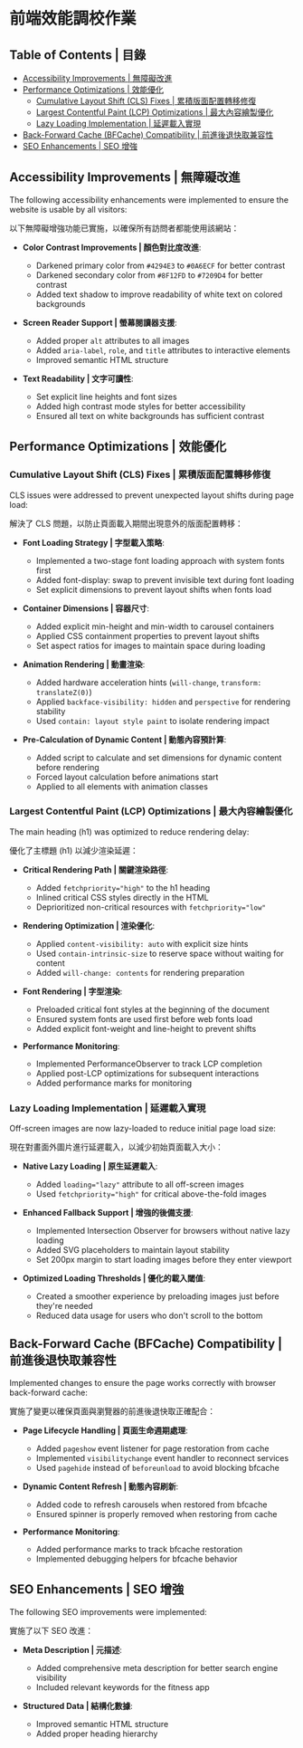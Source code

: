 # 前端效能調校作業



## Table of Contents | 目錄
- [Accessibility Improvements | 無障礙改進](#accessibility-improvements)
- [Performance Optimizations | 效能優化](#performance-optimizations)
  - [Cumulative Layout Shift (CLS) Fixes | 累積版面配置轉移修復](#cumulative-layout-shift-cls-fixes)
  - [Largest Contentful Paint (LCP) Optimizations | 最大內容繪製優化](#largest-contentful-paint-lcp-optimizations)
  - [Lazy Loading Implementation | 延遲載入實現](#lazy-loading-implementation)
- [Back-Forward Cache (BFCache) Compatibility | 前進後退快取兼容性](#back-forward-cache-bfcache-compatibility)
- [SEO Enhancements | SEO 增強](#seo-enhancements)

## Accessibility Improvements | 無障礙改進

The following accessibility enhancements were implemented to ensure the website is usable by all visitors:

以下無障礙增強功能已實施，以確保所有訪問者都能使用該網站：

- **Color Contrast Improvements | 顏色對比度改進**:
  - Darkened primary color from `#4294E3` to `#0A6ECF` for better contrast
  - Darkened secondary color from `#8F12FD` to `#7209D4` for better contrast
  - Added text shadow to improve readability of white text on colored backgrounds

- **Screen Reader Support | 螢幕閱讀器支援**:
  - Added proper `alt` attributes to all images
  - Added `aria-label`, `role`, and `title` attributes to interactive elements
  - Improved semantic HTML structure

- **Text Readability | 文字可讀性**:
  - Set explicit line heights and font sizes
  - Added high contrast mode styles for better accessibility
  - Ensured all text on white backgrounds has sufficient contrast

## Performance Optimizations | 效能優化

### Cumulative Layout Shift (CLS) Fixes | 累積版面配置轉移修復

CLS issues were addressed to prevent unexpected layout shifts during page load:

解決了 CLS 問題，以防止頁面載入期間出現意外的版面配置轉移：

- **Font Loading Strategy | 字型載入策略**:
  - Implemented a two-stage font loading approach with system fonts first
  - Added font-display: swap to prevent invisible text during font loading
  - Set explicit dimensions to prevent layout shifts when fonts load

- **Container Dimensions | 容器尺寸**:
  - Added explicit min-height and min-width to carousel containers
  - Applied CSS containment properties to prevent layout shifts
  - Set aspect ratios for images to maintain space during loading

- **Animation Rendering | 動畫渲染**:
  - Added hardware acceleration hints (`will-change`, `transform: translateZ(0)`)
  - Applied `backface-visibility: hidden` and `perspective` for rendering stability
  - Used `contain: layout style paint` to isolate rendering impact

- **Pre-Calculation of Dynamic Content | 動態內容預計算**:
  - Added script to calculate and set dimensions for dynamic content before rendering
  - Forced layout calculation before animations start
  - Applied to all elements with animation classes

### Largest Contentful Paint (LCP) Optimizations | 最大內容繪製優化

The main heading (h1) was optimized to reduce rendering delay:

優化了主標題 (h1) 以減少渲染延遲：

- **Critical Rendering Path | 關鍵渲染路徑**:
  - Added `fetchpriority="high"` to the h1 heading
  - Inlined critical CSS styles directly in the HTML
  - Deprioritized non-critical resources with `fetchpriority="low"`

- **Rendering Optimization | 渲染優化**:
  - Applied `content-visibility: auto` with explicit size hints
  - Used `contain-intrinsic-size` to reserve space without waiting for content
  - Added `will-change: contents` for rendering preparation

- **Font Rendering | 字型渲染**:
  - Preloaded critical font styles at the beginning of the document
  - Ensured system fonts are used first before web fonts load
  - Added explicit font-weight and line-height to prevent shifts

- **Performance Monitoring**:
  - Implemented PerformanceObserver to track LCP completion
  - Applied post-LCP optimizations for subsequent interactions
  - Added performance marks for monitoring

### Lazy Loading Implementation | 延遲載入實現

Off-screen images are now lazy-loaded to reduce initial page load size:

現在對畫面外圖片進行延遲載入，以減少初始頁面載入大小：

- **Native Lazy Loading | 原生延遲載入**:
  - Added `loading="lazy"` attribute to all off-screen images
  - Used `fetchpriority="high"` for critical above-the-fold images

- **Enhanced Fallback Support | 增強的後備支援**:
  - Implemented Intersection Observer for browsers without native lazy loading
  - Added SVG placeholders to maintain layout stability
  - Set 200px margin to start loading images before they enter viewport

- **Optimized Loading Thresholds | 優化的載入閾值**:
  - Created a smoother experience by preloading images just before they're needed
  - Reduced data usage for users who don't scroll to the bottom

## Back-Forward Cache (BFCache) Compatibility | 前進後退快取兼容性

Implemented changes to ensure the page works correctly with browser back-forward cache:

實施了變更以確保頁面與瀏覽器的前進後退快取正確配合：

- **Page Lifecycle Handling | 頁面生命週期處理**:
  - Added `pageshow` event listener for page restoration from cache
  - Implemented `visibilitychange` event handler to reconnect services
  - Used `pagehide` instead of `beforeunload` to avoid blocking bfcache

- **Dynamic Content Refresh | 動態內容刷新**:
  - Added code to refresh carousels when restored from bfcache
  - Ensured spinner is properly removed when restoring from cache

- **Performance Monitoring**:
  - Added performance marks to track bfcache restoration
  - Implemented debugging helpers for bfcache behavior

## SEO Enhancements | SEO 增強

The following SEO improvements were implemented:

實施了以下 SEO 改進：

- **Meta Description | 元描述**:
  - Added comprehensive meta description for better search engine visibility
  - Included relevant keywords for the fitness app

- **Structured Data | 結構化數據**:
  - Improved semantic HTML structure
  - Added proper heading hierarchy


